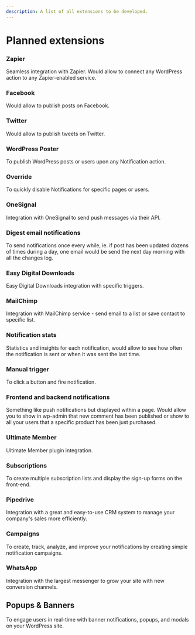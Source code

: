 ```yaml
---
description: A list of all extensions to be developed.
---
```


# Planned extensions

### Zapier

Seamless integration with Zapier. Would allow to connect any WordPress action to any Zapier-enabled service.

### Facebook

Would allow to publish posts on Facebook.

### Twitter

Would allow to publish tweets on Twitter.

### WordPress Poster

To publish WordPress posts or users upon any Notification action.

### Override

To quickly disable Notifications for specific pages or users.

### OneSignal

Integration with OneSignal to send push messages via their API.

### Digest email notifications

To send notifications once every while, ie. if post has been updated dozens of times during a day, one email would be send the next day morning with all the changes log.

### Easy Digital Downloads

Easy Digital Downloads integration with specific triggers.

### MailChimp

Integration with MailChimp service - send email to a list or save contact to specific list.

### Notification stats

Statistics and insights for each notification, would allow to see how often the notification is sent or when it was sent the last time.

### Manual trigger

To click a button and fire notification.

### Frontend and backend notifications

Something like push notifications but displayed within a page. Would allow you to show in wp-admin that new comment has been published or show to all your users that a specific product has been just purchased.

### Ultimate Member

Ultimate Member plugin integration.

### Subscriptions

To create multiple subscription lists and display the sign-up forms on the front-end.

### Pipedrive

Integration with a great and easy-to-use CRM system to manage your company's sales more efficiently.

### Campaigns

To create, track, analyze, and improve your notifications by creating simple notification campaigns.&#x20;

### WhatsApp

Integration with the largest messenger to grow your site with new conversion channels.

## Popups & Banners

To engage users in real-time with banner notifications, popups, and modals on your WordPress site.
